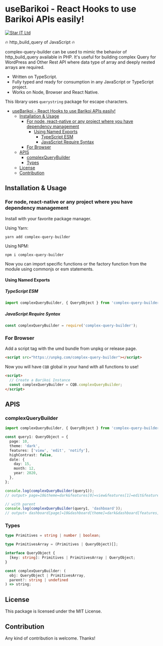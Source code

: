 # useBarikoi - React Hooks to use Barikoi APIs easily!

[![Star IT Ltd](https://staritltd.com/wp-content/uploads/2019/10/Web_Logo_of_Star_IT_158x80.png)](https://staritltd.com)

🔥 http_build_query of JavaScript 🔥

complex-query-builder can be used to mimic the behavior of http_build_query available in PHP. It's useful for building complex Query for WordPress and Other Rest API where data type of array and deeply nested arrays are required.

- Written on TypeScript.
- Fully typed and ready for consumption in any JavaScript or TypeScript project.
- Works on Node, Browser and React Native.

This library uses `querystring` package for escape characters.

<!-- TOC -->

- [useBarikoi - React Hooks to use Barikoi APIs easily!](#usebarikoi---react-hooks-to-use-barikoi-apis-easily)
  - [Installation & Usage](#installation--usage)
    - [For node, react-native or any project where you have dependency management](#for-node-react-native-or-any-project-where-you-have-dependency-management)
      - [Using Named Exports](#using-named-exports)
        - [TypeScript ESM](#typescript-esm)
        - [JavaScript Require Syntax](#javascript-require-syntax)
    - [For Browser](#for-browser)
  - [APIS](#apis)
    - [complexQueryBuilder](#complexquerybuilder)
    - [Types](#types)
  - [License](#license)
  - [Contribution](#contribution)

<!-- /TOC -->

## Installation & Usage

### For node, react-native or any project where you have dependency management

Install with your favorite package manager.

Using Yarn:

```
yarn add complex-query-builder
```

Using NPM:

```
npm i complex-query-builder

```

Now you can import specific functions or the factory function from the module using commonjs or esm statements.

#### Using Named Exports

##### TypeScript ESM

```typescript
import complexQueryBuilder, { QueryObject } from 'complex-query-builder';
```

##### JavaScript Require Syntax

```javascript
const complexQueryBuilder = require('complex-query-builder');
```

### For Browser

Add a script tag with the umd bundle from unpkg or release page.

```html
<script src="https://unpkg.com/complex-query-builder"></script>
```

Now you will have `CQB` global in your hand with all functions to use!

```html
<script>
  // Create a Barikoi Instance
  const complexQueryBuilder = CQB.complexQueryBuilder;
</script>
```

## APIS

### complexQueryBuilder

```ts
import complexQueryBuilder, { QueryObject } from 'complex-query-builder';

const query1: QueryObject = {
  page: 10,
  theme: 'dark',
  features: ['view', 'edit', 'notify'],
  highContrast: false,
  date: {
    day: 15,
    month: 12,
    year: 2020,
  },
};

console.log(complexQueryBuilder(query1));
// output> page=10&theme=dark&features[0]=view&features[1]=edit&features[2]=notify&highContrast=false&date[day]=15&date[month]=12&date[year]=2020

// with parent
console.log(complexQueryBuilder(query1, 'dashboard'));
// output> dashboard[page]=10&dashboard[theme]=dark&dashboard[features][0]=view&dashboard[features][1]=edit&dashboard[features][2]=notify&dashboard[highContrast]=false&dashboard[date][day]=15&dashboard[date][month]=12&dashboard[date][year]=2020
```

### Types

```ts
type Primitives = string | number | boolean;

type PrimitivesArray = (Primitives | QueryObject)[];

interface QueryObject {
  [key: string]: Primitives | PrimitivesArray | QueryObject;
}

const complexQueryBuilder: (
  obj: QueryObject | PrimitivesArray,
  parent?: string | undefined
) => string;
```

## License

This package is licensed under the MIT License.

## Contribution

Any kind of contribution is welcome. Thanks!
